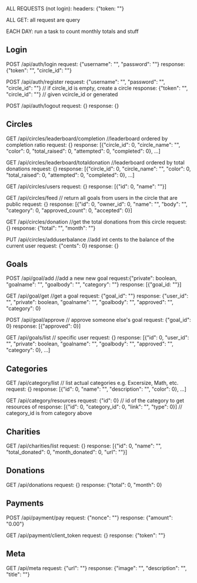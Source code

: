 ALL REQUESTS (not login):
    headers: {"token: ""}

ALL GET:
    all request are query 


EACH DAY: run a task to count monthly totals and stuff


## Login

POST /api/auth/login
    request: {"username": "", "password": ""}
    response: {"token": "", "circle_id": ""}

POST /api/auth/register
    request: {"username": "", "password": "", "circle_id": ""} // if circle_id is empty, create a circle
    response: {"token": "", "circle_id": ""} // given vcircle_id or generated

POST /api/auth/logout
    request: {}
    response: {}

## Circles

GET /api/circles/leaderboard/completion //leaderboard ordered by completion ratio
    request: {}
    response: [{"circle_id": 0, "circle_name": "", "color": 0, "total_raised": 0, "attempted": 0, "completed": 0}, ...]

GET /api/circles/leaderboard/totaldonation //leaderboard ordered by total donations
    request: {}
    response: [{"circle_id": 0, "circle_name": "", "color": 0, "total_raised": 0, "attempted": 0, "completed": 0}, ...]

GET /api/circles/users
    request: {}
    response: [{"id": 0, "name": ""}]

GET /api/circles/feed   // return all goals from users in the circle that are public
    request: {}
    response: [{"id": 0, "owner_id": 0, "name": "", "body": "", "category": 0, "approved_count": 0, "accepted": 0}]

GET /api/circles/donation   //get the total donations from this circle
    request: {}
    response: {"total": "", "month": ""}

PUT /api/circles/adduserbalance   //add int cents to the balance of the current user
    request: {"cents": 0}
    response: {}

## Goals

POST /api/goal/add  //add a new new goal 
    request:{"private": boolean, "goalname": "", "goalbody": "", "category": ""}
    response: [{"goal_id: ""}]

GET /api/goal/get    //get a goal
    request: {"goal_id": ""}
    response: {"user_id": "", "private": boolean, "goalname": "", "goalbody": "", "approved": "", "category": 0}

POST /api/goal/approve      // approve someone else's goal
    request: {"goal_id": 0}
    response: [{"approved": 0}]

GET /api/goals/list     // specific user
    request: {}
    response: [{"id": 0, "user_id": "", "private": boolean, "goalname": "", "goalbody": "", "approved": "", "category": 0}, ...]

## Categories

GET /api/category/list    // list actual categories e.g. Excersize, Math, etc.
    request: {}
    response: [{"id": 0, "name": "", "description": "", "color": 0}, ...]

GET /api/category/resources
    request: {"id": 0} // id of the category to get resources of
    response: [{"id": 0, "category_id": 0, "link": "", "type": 0}]     // category_id is from category above

## Charities

GET /api/charities/list
    request: {}
    response: [{"id": 0, "name": "", "total_donated": 0, "month_donated": 0, "url": ""}]

## Donations

GET /api/donations
    request: {}
    response: {"total": 0, "month": 0}

## Payments

POST /api/payment/pay
    request: {"nonce": ""}
    response: {"amount": "0.00"}

GET /api/payment/client_token
    request: {}
    response: {"token": ""}


## Meta
GET /api/meta
    request: {"url": ""}
    response: {"image": "", "description": "", "title": ""}
